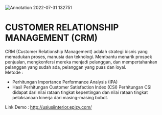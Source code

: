 ![Annotation 2022-07-31 132751](https://user-images.githubusercontent.com/109882984/182013269-a2640d4c-040b-4870-8214-6f62e9197b42.png)
# CUSTOMER RELATIONSHIP MANAGEMENT (CRM)
CRM (Customer Relationship Management) adalah strategi bisnis yang memadukan proses, manusia dan teknologi. Membantu menarik prospek penjualan, mengkonfersi mereka menjadi pelanggan, dan mempertahankan pelanggan yang sudah ada, pelanggan yang puas dan loyal.
<br>
Metode : <br>
<ul>
<li>Perhitungan Importance Performance Analysis (IPA)</li>
<li>Hasil Perhitungan Customer Satisfaction Index (CSI)
Perhitungan CSI didapat dari nilai rataan tingkat kepentingan dan nilai rataan tingkat pelaksanaan kinerja dari masing-masing bobot.</li>
</ul>


Link Demo : http://usiusiinterior.epizy.com/
